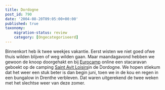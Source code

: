 ```yaml
---
title: Dordogne
post_id: 790
date: '2004-08-20T09:05:00+00:00'
published: true
taxonomy:
    migration-status: review
    category: [Ongecategoriseerd]
---
```

Binnenkort heb ik twee weekjes vakantie. Eerst wisten we niet goed ofwe thuis wilden blijven of weg wilden gaan. Maar maandagavond hebben we gewoon de knoop doorgehakt en bij [Eurocamp](https://web.archive.org/web/20050207104934/http://www.eurocamp.nl/) online een stacaravan geboekt op de camping [Saint Avit Loisirs](https://web.archive.org/web/20050207104934/http://www.saint-avit-loisirs.com/)in de Dordogne. We hopen stiekum dat het weer een stuk beter is dan begin juni, toen we in de kou en regen in een bungalow in Drenthe verbleven. Dat waren uitgerekend de twee weken met het slechtse weer van deze zomer.